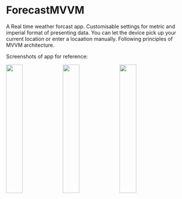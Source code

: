# ForecastMVVM
A Real time weather forcast app.
Customisable settings for metric and imperial format of presenting data.
You can let the device pick up your current location or enter a locaation manually.
Following principles of MVVM architecture.

Screenshots of app for reference:

<img src="https://user-images.githubusercontent.com/60284996/136541962-ff84d682-49a5-49c6-aa91-5314a5e7d64e.jpeg" width="30%"></img> <img src="https://user-images.githubusercontent.com/60284996/136541979-6f1be44f-450c-4fd1-9e8f-9f4ad7824f81.jpeg" width="30%"></img> <img src="https://user-images.githubusercontent.com/60284996/136541991-928bd506-6d41-4802-8449-e7a7e8a149b9.jpeg" width="30%"></img> 
